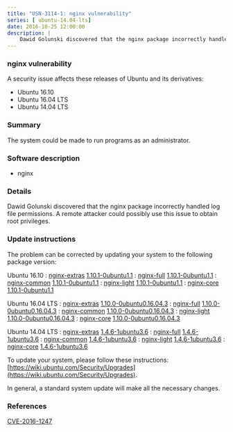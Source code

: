 ```yaml
---
title: "USN-3114-1: nginx vulnerability"
series: [ ubuntu-14.04-lts]
date: 2016-10-25 12:00:00
description: |
    Dawid Golunski discovered that the nginx package incorrectly handled log file permissions. A remote attacker could possibly use this issue to obtain root privileges. 
--- 
```

 
 


### nginx vulnerability

A security issue affects these releases of Ubuntu and its derivatives:

* Ubuntu 16.10
* Ubuntu 16.04 LTS
* Ubuntu 14.04 LTS

### Summary

The system could be made to run programs as an administrator. 

### Software description

* nginx 

### Details

Dawid Golunski discovered that the nginx package incorrectly handled log file permissions. A remote attacker could possibly use this issue to obtain root privileges. 

### Update instructions

The problem can be corrected by updating your system to the following package version:

Ubuntu 16.10
 : [nginx-extras](https://launchpad.net/ubuntu/+source/nginx) <span> [1.10.1-0ubuntu1.1](https://launchpad.net/ubuntu/+source/nginx/1.10.1-0ubuntu1.1) </span> 
 : [nginx-full](https://launchpad.net/ubuntu/+source/nginx) <span> [1.10.1-0ubuntu1.1](https://launchpad.net/ubuntu/+source/nginx/1.10.1-0ubuntu1.1) </span> 
 : [nginx-common](https://launchpad.net/ubuntu/+source/nginx) <span> [1.10.1-0ubuntu1.1](https://launchpad.net/ubuntu/+source/nginx/1.10.1-0ubuntu1.1) </span> 
 : [nginx-light](https://launchpad.net/ubuntu/+source/nginx) <span> [1.10.1-0ubuntu1.1](https://launchpad.net/ubuntu/+source/nginx/1.10.1-0ubuntu1.1) </span> 
 : [nginx-core](https://launchpad.net/ubuntu/+source/nginx) <span> [1.10.1-0ubuntu1.1](https://launchpad.net/ubuntu/+source/nginx/1.10.1-0ubuntu1.1) </span> 

Ubuntu 16.04 LTS
 : [nginx-extras](https://launchpad.net/ubuntu/+source/nginx) <span> [1.10.0-0ubuntu0.16.04.3](https://launchpad.net/ubuntu/+source/nginx/1.10.0-0ubuntu0.16.04.3) </span> 
 : [nginx-full](https://launchpad.net/ubuntu/+source/nginx) <span> [1.10.0-0ubuntu0.16.04.3](https://launchpad.net/ubuntu/+source/nginx/1.10.0-0ubuntu0.16.04.3) </span> 
 : [nginx-common](https://launchpad.net/ubuntu/+source/nginx) <span> [1.10.0-0ubuntu0.16.04.3](https://launchpad.net/ubuntu/+source/nginx/1.10.0-0ubuntu0.16.04.3) </span> 
 : [nginx-light](https://launchpad.net/ubuntu/+source/nginx) <span> [1.10.0-0ubuntu0.16.04.3](https://launchpad.net/ubuntu/+source/nginx/1.10.0-0ubuntu0.16.04.3) </span> 
 : [nginx-core](https://launchpad.net/ubuntu/+source/nginx) <span> [1.10.0-0ubuntu0.16.04.3](https://launchpad.net/ubuntu/+source/nginx/1.10.0-0ubuntu0.16.04.3) </span> 

Ubuntu 14.04 LTS
 : [nginx-extras](https://launchpad.net/ubuntu/+source/nginx) <span> [1.4.6-1ubuntu3.6](https://launchpad.net/ubuntu/+source/nginx/1.4.6-1ubuntu3.6) </span> 
 : [nginx-full](https://launchpad.net/ubuntu/+source/nginx) <span> [1.4.6-1ubuntu3.6](https://launchpad.net/ubuntu/+source/nginx/1.4.6-1ubuntu3.6) </span> 
 : [nginx-common](https://launchpad.net/ubuntu/+source/nginx) <span> [1.4.6-1ubuntu3.6](https://launchpad.net/ubuntu/+source/nginx/1.4.6-1ubuntu3.6) </span> 
 : [nginx-light](https://launchpad.net/ubuntu/+source/nginx) <span> [1.4.6-1ubuntu3.6](https://launchpad.net/ubuntu/+source/nginx/1.4.6-1ubuntu3.6) </span> 
 : [nginx-core](https://launchpad.net/ubuntu/+source/nginx) <span> [1.4.6-1ubuntu3.6](https://launchpad.net/ubuntu/+source/nginx/1.4.6-1ubuntu3.6) </span> 

To update your system, please follow these instructions: [https://wiki.ubuntu.com/Security/Upgrades](https://wiki.ubuntu.com/Security/Upgrades).

In general, a standard system update will make all the necessary changes. 

### References

 
 [CVE-2016-1247](http://people.ubuntu.com/~ubuntu-security/cve/CVE-2016-1247)
 

